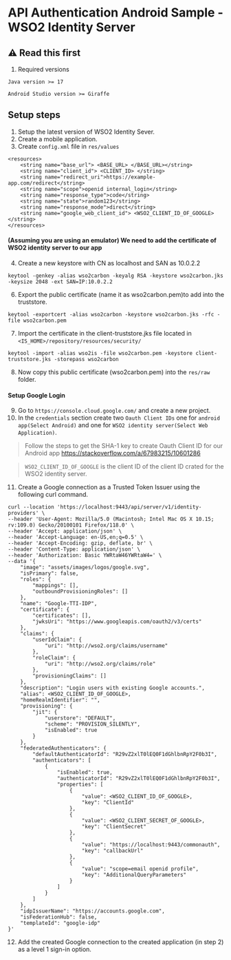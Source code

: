 # API Authentication Android Sample - WSO2 Identity Server

## ⚠️ Read this first

1. Required versions
 ```
 Java version >= 17
 ```
 ```
 Android Studio version >= Giraffe
 ```

## Setup steps

1. Setup the latest version of WSO2 Identity Sever.
2. Create a mobile application.
1. Create `config.xml` file in `res/values`

```
<resources>
    <string name="base_url"> <BASE_URL> </BASE_URL></string>
    <string name="client_id"> <CLIENT_ID> </string>
    <string name="redirect_uri">https://example-app.com/redirect</string>
    <string name="scope">openid internal_login</string>
    <string name="response_type">code</string>
    <string name="state">random123</string>
    <string name="response_mode">direct</string>
    <string name="google_web_client_id"> <WSO2_CLIENT_ID_OF_GOOGLE> </string>
</resources>
```

#### (Assuming you are using an emulator) We need to add the certificate of WSO2 identity server to our app
4. Create a new keystore with CN as localhost and SAN as 10.0.2.2
```
keytool -genkey -alias wso2carbon -keyalg RSA -keystore wso2carbon.jks -keysize 2048 -ext SAN=IP:10.0.2.2
```
6. Export the public certificate (name it as wso2carbon.pem)to add into the truststore.
```
keytool -exportcert -alias wso2carbon -keystore wso2carbon.jks -rfc -file wso2carbon.pem
```
7. Import the certificate in the client-truststore.jks file located in `<IS_HOME>/repository/resources/security/`
```
keytool -import -alias wso2is -file wso2carbon.pem -keystore client-truststore.jks -storepass wso2carbon
```
8. Now copy this public certificate (wso2carbon.pem) into the `res/raw` folder.

#### Setup Google Login
9. Go to `https://console.cloud.google.com/` and create a new project.
10. In the `credentials` section create two `Oauth Client IDs` one for `android app(Select Android)` and one for `WSO2 identity server(Select Web Application)`.
> Follow the steps to get the SHA-1 key to create Oauth Client ID for our Android app
> https://stackoverflow.com/a/67983215/10601286

> `WSO2_CLIENT_ID_OF_GOOGLE` is the client ID of the client ID crated for the WSO2 identity server.

11. Create a Google connection as a Trusted Token Issuer using the following curl command.
```
curl --location 'https://localhost:9443/api/server/v1/identity-providers' \
--header 'User-Agent: Mozilla/5.0 (Macintosh; Intel Mac OS X 10.15; rv:109.0) Gecko/20100101 Firefox/118.0' \
--header 'Accept: application/json' \
--header 'Accept-Language: en-US,en;q=0.5' \
--header 'Accept-Encoding: gzip, deflate, br' \
--header 'Content-Type: application/json' \
--header 'Authorization: Basic YWRtaW46YWRtaW4=' \
--data '{
    "image": "assets/images/logos/google.svg",
    "isPrimary": false,
    "roles": {
        "mappings": [],
        "outboundProvisioningRoles": []
    },
    "name": "Google-TTI-IDP",
    "certificate": {
        "certificates": [],
        "jwksUri": "https://www.googleapis.com/oauth2/v3/certs"
    },
    "claims": {
        "userIdClaim": {
            "uri": "http://wso2.org/claims/username"
        },
        "roleClaim": {
            "uri": "http://wso2.org/claims/role"
        },
        "provisioningClaims": []
    },
    "description": "Login users with existing Google accounts.",
    "alias": <WSO2_CLIENT_ID_OF_GOOGLE>,
    "homeRealmIdentifier": "",
    "provisioning": {
        "jit": {
            "userstore": "DEFAULT",
            "scheme": "PROVISION_SILENTLY",
            "isEnabled": true
        }
    },
    "federatedAuthenticators": {
        "defaultAuthenticatorId": "R29vZ2xlT0lEQ0F1dGhlbnRpY2F0b3I",
        "authenticators": [
            {
                "isEnabled": true,
                "authenticatorId": "R29vZ2xlT0lEQ0F1dGhlbnRpY2F0b3I",
                "properties": [
                    {
                        "value": <WSO2_CLIENT_ID_OF_GOOGLE>,
                        "key": "ClientId"
                    },
                    {
                        "value": <WSO2_CLIENT_SECRET_OF_GOOGLE>,
                        "key": "ClientSecret"
                    },
                    {
                        "value": "https://localhost:9443/commonauth",
                        "key": "callbackUrl"
                    },
                    {
                        "value": "scope=email openid profile",
                        "key": "AdditionalQueryParameters"
                    }
                ]
            }
        ]
    },
    "idpIssuerName": "https://accounts.google.com",
    "isFederationHub": false,
    "templateId": "google-idp"
}'
```
12. Add the created Google connection to the created application (in step 2) as a level 1 sign-in option.
